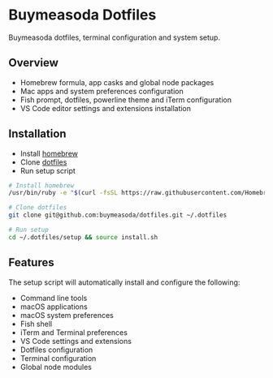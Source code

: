 # Buymeasoda Dotfiles

Buymeasoda dotfiles, terminal configuration and system setup.

## Overview

- Homebrew formula, app casks and global node packages
- Mac apps and system preferences configuration
- Fish prompt, dotfiles, powerline theme and iTerm configuration
- VS Code editor settings and extensions installation

## Installation

- Install [homebrew](https://brew.sh/)
- Clone [dotfiles](https://github.com/buymeasoda/dotfiles)
- Run setup script

```sh
# Install homebrew
/usr/bin/ruby -e "$(curl -fsSL https://raw.githubusercontent.com/Homebrew/install/master/install)"

# Clone dotfiles
git clone git@github.com:buymeasoda/dotfiles.git ~/.dotfiles

# Run setup
cd ~/.dotfiles/setup && source install.sh
```

## Features

The setup script will automatically install and configure the following:

- Command line tools
- macOS applications
- macOS system preferences
- Fish shell
- iTerm and Terminal preferences
- VS Code settings and extensions
- Dotfiles configuration
- Terminal configuration
- Global node modules
